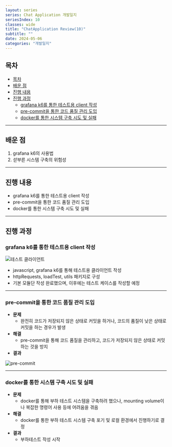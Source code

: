 ```yaml
---
layout: series
series: Chat Application 개발일지
seriesIndex: 10
classes: wide
title: "ChatApplication Review(10)"
subtitle: ""
date: 2024-05-06
categories: "개발일지"
---
```


## 목차

- [목차](#목차)
- [배운 점](#배운-점)
- [진행 내용](#진행-내용)
- [진행 과정](#진행-과정)
  - [grafana k6를 통한 테스트용 client 작성](#grafana-k6를-통한-테스트용-client-작성)
  - [pre-commit을 통한 코드 품질 관리 도입](#pre-commit을-통한-코드-품질-관리-도입)
  - [docker를 통한 시스템 구축 시도 및 실패](#docker를-통한-시스템-구축-시도-및-실패)

---

## 배운 점

1. grafana k6의 사용법
2. 섣부른 시스템 구축의 위험성

---

## 진행 내용

- grafana k6를 통한 테스트용 client 작성
- pre-commit을 통한 코드 품질 관리 도입
- docker를 통한 시스템 구축 시도 및 실패

---

## 진행 과정

### grafana k6를 통한 테스트용 client 작성

![테스트 클라이언트](/images/chatapplication%20review/testclient.png)

- javascript, grafana k6를 통해 테스트용 클라이언트 작성
- httpRequests, loadTest, utils 패키지로 구성
- 기본 모듈단 작성 완료했으며, 이후에는 테스트 케이스를 작성할 예정

---

### pre-commit을 통한 코드 품질 관리 도입

- **문제**
  - 완전히 코드가 저장되지 않은 상태로 커밋을 하거나, 코드의 품질이 낮은 상태로 커밋을 하는 경우가 발생
- **해결**
  - pre-commit을 통해 코드 품질을 관리하고, 코드가 저장되지 않은 상태로 커밋하는 것을 방지
- **결과**

![pre-commit](/images/chatapplication%20review/precommit.png)

---

### docker를 통한 시스템 구축 시도 및 실패

- **문제**
  - docker를 통해 부하 테스트 시스템을 구축하려 했으나, mounting volume이나 복잡한 명령어 사용 등에 어려움을 겪음
- **해결**
  - docker를 통한 부하 테스트 시스템 구축 포기 및 로컬 환경에서 진행하기로 결정
- **결과**
  - 부하테스트 작성 시작

